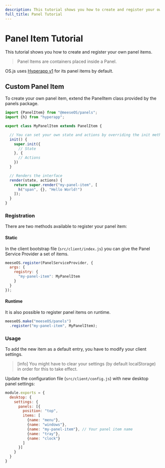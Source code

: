 ```yaml
---
description: This tutorial shows you how to create and register your own panel items.
full_title: Panel Tutorial
---
```


# Panel Item Tutorial

This tutorial shows you how to create and register your own panel items.

> Panel Items are containers placed inside a Panel.

OS.js uses [Hyperapp v1](https://github.com/jorgebucaran/hyperapp/tree/V1) for its panel items by default.

## Custom Panel Item

To create your own panel item, extend the PanelItem class provided by the panels package.

```javascript
import {PanelItem} from "@meeseOS/panels";
import {h} from "hyperapp";

export class MyPanelItem extends PanelItem {

  // You can set your own state and actions by overriding the init method
  init() {
    super.init({
      // State
    }, {
      // Actions
    })
  }

  // Renders the interface
  render(state, actions) {
    return super.render("my-panel-item", [
      h("span", {}, "Hello World!")
    ]);
  }
}
```

### Registration

There are two methods available to register your panel item:

#### Static

In the client bootstrap file (`src/client/index.js`) you can give the Panel Service Provider a set of items.

```javascript
meeseOS.register(PanelServiceProvider, {
  args: {
    registry: {
      "my-panel-item": MyPanelItem
    }
  }
});
```

#### Runtime

It is also possible to register panel items on runtime.

```javascript
meeseOS.make("meeseOS/panels")
  .register("my-panel-item", MyPanelItem);
```

### Usage

To add the new item as a default entry, you have to modify your client settings.

> [info] You might have to clear your settings (by default localStorage) in order for this to take effect.

Update the configuration file (`src/client/config.js`) with new desktop panel settings:

```javascript
module.exports = {
  desktop: {
    settings: {
      panels: [{
        position: "top",
        items: [
          {name: "menu"},
          {name: "windows"},
          {name: "my-panel-item"}, // Your panel item name
          {name: "tray"},
          {name: "clock"}
        ]
      }]
    }
  }
}
```
